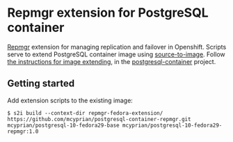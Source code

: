 # Repmgr extension for PostgreSQL container

[Repmgr](https://repmgr.org/) extension for managing replication and failover in Openshift. Scripts serve to extend PostgreSQL container image using [source-to-image](https://github.com/openshift/source-to-image). Follow [the instructions for image extending](https://github.com/sclorg/postgresql-container/tree/generated/10#extending-image), in the [postgresql-container](https://github.com/sclorg/postgresql-container) project.

## Getting started

Add extension scripts to the existing image:

    $ s2i build --context-dir repmgr-fedora-extension/ https://github.com/mcyprian/postgresql-container-repmgr.git mcyprian/postgresql-10-fedora29-base mcyprian/postgresql-10-fedora29-repmgr:1.0
